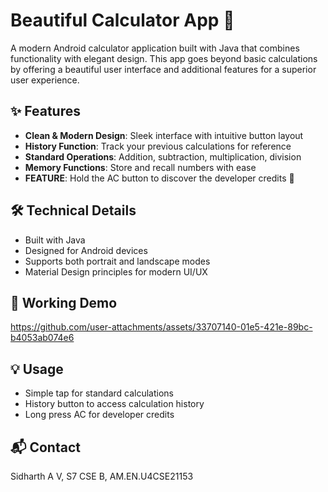 

# Beautiful Calculator App 📱

A modern Android calculator application built with Java that combines functionality with elegant design. This app goes beyond basic calculations by offering a beautiful user interface and additional features for a superior user experience.

## ✨ Features

- **Clean & Modern Design**: Sleek interface with intuitive button layout
- **History Function**: Track your previous calculations for reference
- **Standard Operations**: Addition, subtraction, multiplication, division
- **Memory Functions**: Store and recall numbers with ease
- **FEATURE**: Hold the AC button to discover the developer credits 🎉

## 🛠️ Technical Details
- Built with Java
- Designed for Android devices
- Supports both portrait and landscape modes
- Material Design principles for modern UI/UX

## 📱 Working Demo


https://github.com/user-attachments/assets/33707140-01e5-421e-89bc-b4053ab074e6




## 💡 Usage
- Simple tap for standard calculations
- History button to access calculation history
- Long press AC for developer credits

## 📬 Contact
Sidharth A V, S7 CSE B, AM.EN.U4CSE21153


